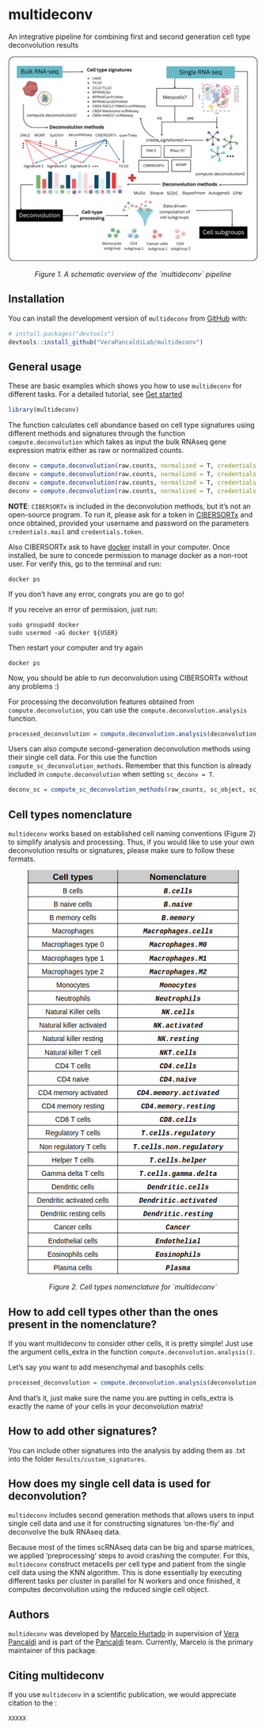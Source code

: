 multideconv
================

An integrative pipeline for combining first and second generation cell
type deconvolution results

<!-- badges: start -->
<!-- badges: end -->
<p align="center">
<img src="man/figures/overview.png?raw=true"/>
</p>
<p align="center">
<em>Figure 1. A schematic overview of the `multideconv` pipeline</em>
</p>

## Installation

You can install the development version of `multideconv` from
[GitHub](https://github.com/) with:

``` r
# install.packages("devtools")
devtools::install_github("VeraPancaldiLab/multideconv")
```

## General usage

These are basic examples which shows you how to use `multideconv` for
different tasks. For a detailed tutorial, see [Get
started](https://VeraPancaldiLab.github.io/multideconv/articles/multideconv.html)

``` r
library(multideconv)
```

The function calculates cell abundance based on cell type signatures
using different methods and signatures through the function
`compute.deconvolution` which takes as input the bulk RNAseq gene
expression matrix either as raw or normalized counts.

``` r
deconv = compute.deconvolution(raw.counts, normalized = T, credentials.mail = "xxxx", credentials.token = "xxxxxx", file_name = "Tutorial") 
deconv = compute.deconvolution(raw.counts, normalized = T, credentials.mail = "xxxx", credentials.token = "xxxxxx", methods = c("Quantiseq", "MCP", "XCell", "DWLS"), file_name = "Test") 
deconv = compute.deconvolution(raw.counts, normalized = T, credentials.mail = "xxxx", credentials.token = "xxxxxx", signatures_exclude = "BPRNACan", file_name = "Tutorial")
deconv = compute.deconvolution(raw.counts, normalized = T, credentials.mail = "xxxx", credentials.token = "xxxxxx", sc_deconv = T, sc_matrix = sc.object, cell_label = cell_labels, sample_label = bath_ids, name_sc_signature = "Signature_test", file_name = "Test")
```

**NOTE**: `CIBERSORTx` is included in the deconvolution methods, but
it’s not an open-source program. To run it, please ask for a token in
[CIBERSORTx](https://cibersortx.stanford.edu/register.php) and once
obtained, provided your username and password on the parameters
`credentials.mail` and `credentials.token`.

Also CIBERSORTx ask to have
[docker](https://kinsta.com/blog/install-docker-ubuntu/#installing-docker-desktop-on-ubuntu)
install in your computer. Once installed, be sure to concede permission
to manage docker as a non-root user. For verify this, go to the terminal
and run:

    docker ps

If you don’t have any error, congrats you are go to go!

If you receive an error of permission, just run:

    sudo groupadd docker
    sudo usermod -aG docker ${USER}

Then restart your computer and try again

    docker ps

Now, you should be able to run deconvolution using CIBERSORTx without
any problems :)

For processing the deconvolution features obtained from
`compute.deconvolution`, you can use the
`compute.deconvolution.analysis` function.

``` r
processed_deconvolution = compute.deconvolution.analysis(deconvolution, corr = 0.7, seed = 123, return = T)
```

Users can also compute second-generation deconvolution methods using
their single cell data. For this use the function
`compute_sc_deconvolution_methods`. Remember that this function is
already included in `compute.deconvolution` when setting
`sc_deconv = T`.

``` r
deconv_sc = compute_sc_deconvolution_methods(raw_counts, sc_object, sc_metadata, cell_annotations, samples_ids, name_object, normalized = T, n_cores = 4, cbsx_name = "XXX", cbsx_token = "XXX")
```

## Cell types nomenclature

`multideconv` works based on established cell naming conventions (Figure
2) to simplify analysis and processing. Thus, if you would like to use
your own deconvolution results or signatures, please make sure to follow
these formats.

<p align="center">
<img src="man/figures/cell_types.png?raw=true"/>
</p>
<p align="center">
<em>Figure 2. Cell types nomenclature for `multideconv`</em>
</p>

## How to add cell types other than the ones present in the nomenclature?

If you want multideconv to consider other cells, it is pretty simple!
Just use the argument cells_extra in the function
`compute.deconvolution.analysis()`.

Let’s say you want to add mesenchymal and basophils cells:

``` r
processed_deconvolution = compute.deconvolution.analysis(deconvolution, corr = 0.7, seed = 123, cells_extra = c("mesenchymal", "basophils")) 
```

And that’s it, just make sure the name you are putting in cells_extra is
exactly the name of your cells in your deconvolution matrix!

## How to add other signatures?

You can include other signatures into the analysis by adding them as
.txt into the folder `Results/custom_signatures`.

## How does my single cell data is used for deconvolution?

`multideconv` includes second generation methods that allows users to
input single cell data and use it for constructing signatures
‘on-the-fly’ and deconvolve the bulk RNAseq data.

Because most of the times scRNAseq data can be big and sparse matrices,
we applied ‘preprocessing’ steps to avoid crashing the computer. For
this, `multideconv` construct metacells per cell type and patient from
the single cell data using the KNN algorithm. This is done essentially
by executing different tasks per cluster in parallel for N workers and
once finished, it computes deconvolution using the reduced single cell
object.

## Authors

`multideconv` was developed by [Marcelo
Hurtado](https://github.com/mhurtado13) in supervision of [Vera
Pancaldi](https://github.com/VeraPancaldi) and is part of the
[Pancaldi](https://github.com/VeraPancaldiLab) team. Currently, Marcelo
is the primary maintainer of this package.

## Citing multideconv

If you use `multideconv` in a scientific publication, we would
appreciate citation to the :

    XXXXX
